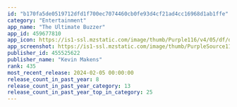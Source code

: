 ```yaml
---
id: "b170fa5de0519712dfd1f700ec7074460cb0fe93d4cf21ad4cc16968d1ab1ffe"
category: "Entertainment"
app_name: "The Ultimate Buzzer"
app_id: 459677810
app_icon: https://is1-ssl.mzstatic.com/image/thumb/Purple116/v4/05/df/d8/05dfd87c-d0be-6dee-0ab2-bcba58c78624/AppIcon-0-0-1x_U007emarketing-0-10-0-sRGB-85-220.png/1024x1024bb.png
app_screenshot: https://is1-ssl.mzstatic.com/image/thumb/PurpleSource116/v4/5b/eb/9f/5beb9f28-59fa-1451-afc3-e00b89816e0c/34768127-69a4-47f5-b1c1-e69e7f603b9c_Simulator_Screenshot_-_iPhone_11_Pro_Max_-_2023-05-21_at_15.09.39.png/1242x2688bb.png
publisher_id: 455525622
publisher_name: "Kevin Makens"
rank: 435
most_recent_release: 2024-02-05 00:00:00
release_count_in_past_year: 8
release_count_in_past_year_category: 13
release_count_in_past_year_top_in_category: 25
---
```

